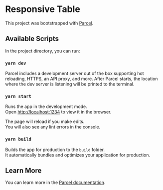 # Responsive Table

This project was bootstrapped with [Parcel](https://parceljs.org).

## Available Scripts

In the project directory, you can run:

### `yarn dev`

Parcel includes a development server out of the box supporting hot reloading, HTTPS, an API proxy, and more.
After Parcel starts, the location where the dev server is listening will be printed to the terminal.

### `yarn start`

Runs the app in the development mode.\
Open [http://localhost:1234](http://localhost:1234) to view it in the browser.

The page will reload if you make edits.\
You will also see any lint errors in the console.

### `yarn build`

Builds the app for production to the `build` folder.\
It automatically bundles and optimizes your application for production.

## Learn More

You can learn more in the [Parcel documentation](https://parceljs.org/getting-started/webapp/).
